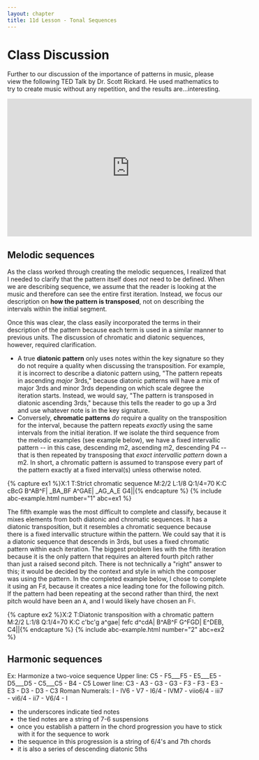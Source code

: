 ```yaml
---
layout: chapter
title: 11d Lesson - Tonal Sequences
---
```

# Class Discussion

Further to our discussion of the importance of patterns in music, please view the following TED Talk by Dr. Scott Rickard. He used mathematics to try to create music without any repetition, and the results are...interesting.

<iframe width="560" height="315" src="https://www.youtube.com/embed/RENk9PK06AQ" frameborder="0" allowfullscreen></iframe>

## Melodic sequences

As the class worked through creating the melodic sequences, I realized that I needed to clarify that the pattern itself does *not* need to be defined. When we are describing sequence, we assume that the reader is looking at the music and therefore can see the entire first iteration. Instead, we focus our description on **how the pattern is transposed**, not on describing the intervals within the initial segment.

Once this was clear, the class easily incorporated the terms in their description of the pattern because each term is used in a similar manner to previous units. The discussion of chromatic and diatonic sequences, however, required clarification.
- A true **diatonic pattern** only uses notes within the key signature so they do not require a quality when discussing the transposition. For example, it is incorrect to describe a diatonic pattern using, "The pattern repeats in ascending *major* 3rds," because diatonic patterns will have a mix of major 3rds and minor 3rds depending on which scale degree the iteration starts. Instead, we would say, "The pattern is transposed in diatonic ascending 3rds," because this tells the reader to go up a 3rd and use whatever note is in the key signature.
- Conversely, **chromatic patterns** *do* require a quality on the transposition for the interval, because the pattern repeats *exactly* using the same intervals from the initial iteration. If we isolate the third sequence from the melodic examples (see example below), we have a fixed intervallic pattern -- in this case, descending m2, ascending m2, descending P4 -- that is then repeated by transposing that *exact intervallic pattern* down a m2. In short, a chromatic pattern is assumed to transpose every part of the pattern exactly at a fixed interval(s) unless otherwise noted.

{% capture ex1 %}X:1
T:Strict chromatic sequence
M:2/2
L:1/8
Q:1/4=70
K:C
cBcG B^AB^F| _BA_BF A^GAE| _AG_A_E G4||{% endcapture %}
{% include abc-example.html number="1" abc=ex1 %}

The fifth example was the most difficult to complete and classify, because it mixes elements from both diatonic and chromatic sequences. It has a diatonic transposition, but it resembles a chromatic sequence because there is a fixed intervallic structure within the pattern. We could say that it is a diatonic sequence that descends in 3rds, but uses a fixed chromatic pattern within each iteration. The biggest problem lies with the fifth iteration because it is the only pattern that requires an altered fourth pitch rather than just a raised second pitch. There is not technically a "right" answer to this; it would be decided by the context and style in which the composer was using the pattern. In the completed example below, I chose to complete it using an F&sharp;, because it creates a nice leading tone for the following pitch. If the pattern had been repeating at the second rather than third, the next pitch would have been an `A`, and I would likely have chosen an F&natural;.

{% capture ex2 %}X:2
T:Diatonic transposition with a chromatic pattern
M:2/2
L:1/8
Q:1/4=70
K:C
c'bc'g a^gae| fefc d^cdA| B^AB^F G^FGD| E^DEB, C4||{% endcapture %}
{% include abc-example.html number="2" abc=ex2 %}

## Harmonic sequences

Ex: Harmonize a two-voice sequence
Upper line: C5 - F5___F5 - E5___E5 - D5___D5 - C5___C5 - B4 - C5
Lower line: C3 - A3 - G3 - G3 - F3 - F3 - E3 - E3 - D3 - D3 - C3
Roman Numerals: I - IV6 - V7 - I6/4 - IVM7 - viio6/4 - iii7 - vi6/4 - ii7 - V6/4 - I

- the underscores indicate tied notes
- the tied notes are a string of 7-6 suspensions
- once you establish a pattern in the chord progression you have to stick with it for the sequence to work
- the sequence in this progression is a string of 6/4's and 7th chords
- it is also a series of descending diatonic 5ths 
